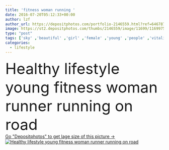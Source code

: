```yaml
---
title: 'fitness woman running '
date: 2016-07-20T05:12:33+00:00
author: lzf
author_url: https://depositphotos.com/portfolio-2146559.html?ref=64678756
image: https://st2.depositphotos.com/thumbs/2146559/image/11699/116997556/api_thumb_450.jpg?forcejpeg=true
type: "post"
tags: ['sky' ,'beautiful' ,'girl' ,'female' ,'young' ,'people' ,'vitality' ,'nature' ,'outdoor' ,'rural' ,'sunshine' ,'healthy' ,'road' ,'pretty' ,'motion' ,'active' ,'woman' ,'lifestyle' ,'mountains' ,'fitness' ,'exercise' ,'chinese' ,'japanese' ,'asian' ,'sunglasses' ,'front' ,'run' ,'motivation' ,'athlete' ,'running' ,'runner' ,'training' ,'escape' ,'challenge' ,'confidence' ,'jogging' ,'korean' ,'Healthy Lifestyle' ,'sports shoes' ,'weight loss' ,'sports clothes' ,'trail runner' ]
categories: 
  - lifestyle
---
```

<div aling="center">
            <font size="60"> Healthy lifestyle young fitness woman runner running on road</font>   
</div>
<div>
    <a href='https://st2.depositphotos.com/thumbs/2146559/image/11699/116997556/api_thumb_450.jpg?forcejpeg=true?ref=64678756' target=_blank > Go "Depositphotos" to get lage size of this picture ->
        <img href='https://st2.depositphotos.com/thumbs/2146559/image/11699/116997556/api_thumb_450.jpg?forcejpeg=true?ref=64678756' src='https://st2.depositphotos.com/2146559/11699/i/950/depositphotos_116997556-stock-photo-fitness-woman-running.jpg?forcejpeg=true' alt='Healthy lifestyle young fitness woman runner running on road' >
    </a>
</div>
